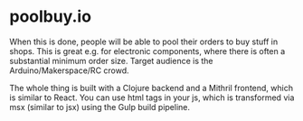 # poolbuy.io

When this is done, people will be able to pool their orders to buy stuff in shops. This is great e.g. for electronic components, 
where there is often a substantial minimum order size. Target audience is the Arduino/Makerspace/RC crowd.

The whole thing is built with a Clojure backend and a Mithril frontend, which is similar to React. 
You can use html tags in your js, which is transformed via msx (similar to jsx) using the Gulp build pipeline.
